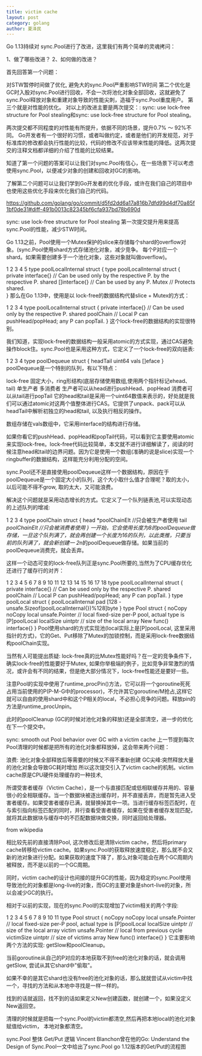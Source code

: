 ```yaml
---
title: victim cache
layout: post
category: golang
author: 夏泽民
---
```

Go 1.13持续对 sync.Pool进行了改进，这里我们有两个简单的灵魂拷问：

1、做了哪些改进？
2、如何做的改进？

首先回答第一个问题：

对STW暂停时间做了优化, 避免大的sync.Pool严重影响STW时间
第二个优化是GC时入股对sync.Pool进行回收，不会一次将池化对象全部回收，这就避免了sync.Pool释放对象和重建对象导致的性能尖刺，造福于sync.Pool重度用户。
第三个就是对性能的优化。
对以上的改进主要是两次提交：: sync: use lock-free structure for Pool stealing和sync: use lock-free structure for Pool stealing。

两次提交都不同程度的对性能有所提升，依据不同的场景，提升0.7% ～ 92%不同。 Go开发者有一个很好的习惯，或者叫做约定，或者是他们的开发规范，对于标准库的修改都会执行性能的比较，代码的修改不应该带来性能的降低。这两次提交的注释文档都详细的介绍了性能的比较结果。

知道了第一个问题的答案可以让我们对sync.Pool有信心，在一些场景下可以考虑使用sync.Pool，以便减少对象的创建和回收对GC的影响。

了解第二个问题可以让我们学到Go开发者的优化手段，或许在我们自己的项目中也使用这些优化手段来优化我们自己的代码。

https://github.com/golang/go/commit/d5fd2dd6a17a816b7dfd99d4df70a85f1bf0de31#diff-491b0013c82345bf6cfa937bd78b690d
<!-- more -->
sync: use lock-free structure for Pool stealing
第一次提交提升用来提高sync.Pool的性能，减少STW时间。

Go 1.13之前，Pool使用一个Mutex保护的slice来存储每个shard的overflow对象。(sync.Pool使用shard方式存储池化对象，减少竞争。 每个P对应一个shard。如果需要创建多于一个池化对象，这些对象就叫做overflow)。

1
2
3
4
5
type poolLocalInternal struct {		 type poolLocalInternal struct {
 	private interface{}   // Can be used only by the respective P.	by the respective P.
 	shared  []interface{} // Can be used by any P.
 	Mutex                 // Protects shared.		
 }
那么在Go 1.13中，使用是以 lock-free的数据结构代替slice + Mutex的方式：

1
2
3
4
type poolLocalInternal struct {
	private interface{} // Can be used only by the respective P.
	shared  poolChain   // Local P can pushHead/popHead; any P can popTail.
}
这个lock-free的数据结构的实现很特别。

我们知道，实现lock-free的数据结构一般采用atomic的方式实现，通过CAS避免操作block住。sync.Pool也是采用这种方式，它定义了一个lock-free的双向链表:

1
2
3
4
type poolDequeue struct {
	headTail uint64
	vals []eface
}
poolDequeue是一个特别的队列，有以下特点：

lock-free
固定大小，ring形结构(底层存储使用数组,使用两个指针标记ehead、tail)
单生产者
多消费者
生产者可以从head进行pushHead、popHead
消费者可以从tail进行popTail
它的head和tail是采用一个uint64数值来表示的，好处就是我们可以通过atomic对这两个值整体进行CAS。它提供了unpack、pack可以从headTail中解析初独立的head和tail, 以及执行相反的操作。

数组存储在vals数组中，它采用interface的结构进行存储。

如果你看它的pushHead、popHead和popTail代码，可以看到它主要使用atomic来实现lock-free。lock-free代码比较简单，本文就不进行详细解读了，阅读的时候注意head和tail的边界问题。因为它是使用一个数组(准确的说是slice)实现一个ringbuffer的数据结构，这样能充分利用分配的空间。

sync.Pool还不是直接使用poolDequeue这样一个数据结构，原因在于poolDequeue是一个固定大小的队列，这个大小取什么值才合理呢？取的太小，以后可能不得不grow, 取的太大，又可能浪费。

解决这个问题就是采用动态增长的方式。它定义了一个队列链表池,可以实现动态的上述队列的增减:

1
2
3
4
type poolChain struct {
	head *poolChainElt //只会被生产者使用
	tail *poolChainElt //只会被消费者使用
}
一开始，它会使用长度为8的poolDequeue做存储，一旦这个队列满了，就会再创建一个长度为16的队列，以此类推，只要当前的队列满了，就会新创建一 2*n的poolDequeue做存储。如果当前的poolDequeue消费完，就会丢弃。

这样一个动态可变的lock-free队列正是sync.Pool所要的,当然为了CPU缓存优化还进行了缓存行的对齐：

1
2
3
4
5
6
7
8
9
10
11
12
13
14
15
16
17
18
type poolLocalInternal struct {
	private interface{} // Can be used only by the respective P.
	shared  poolChain   // Local P can pushHead/popHead; any P can popTail.
}
type poolLocal struct {
	poolLocalInternal
	pad [128 - unsafe.Sizeof(poolLocalInternal{})%128]byte
}
type Pool struct {
	noCopy noCopy
	local     unsafe.Pointer // local fixed-size per-P pool, actual type is [P]poolLocal
	localSize uintptr        // size of the local array
	New func() interface{}
}
Pool使用shard的方式实现池(local实际上是[P]poolLocal, 这里采用指针的方式)，它的Get、Put移除了Mutex的加锁控制，而是采用lock-free数据结构poolChain实现。

当然有人可能提出质疑: lock-free真的比Mutex性能好吗？在一定的竞争条件下，确实lock-free的性能要好于Mutex, 如果你举极端的例子，比如竞争非常激烈的情况，或许会有不同的结果，但是绝大部分情况下，lock-free性能还是要好一些。



注意Pool的实现中使用了runtime_procPin()方法，它可以将一个goroutine死死占用当前使用的P(P-M-G中的processor)，不允许其它goroutine/M抢占,这样它就可以自由的使用shard中和这个P相关的local，不必担心竞争的问题。释放pin的方法是runtime_procUnpin。

此时的poolCleanup (GC的时候对池化对象的释放)还是全部清空，进一步的优化在下一个提交中。

sync: smooth out Pool behavior over GC with a victim cache
上一节提到每次Pool清理的时候都是把所有的池化对象都释放掉，这会带来两个问题：

浪费: 池化对象全部释放后等需要的时候又不得不重新创建
GC尖峰:突然释放大量的池化对象会导致GC耗时增加
所以这次提交引入了victim cache的机制。victim cache原是CPU硬件处理缓存的一种技术,

所谓受害者缓存（Victim Cache），是一个与直接匹配或低相联缓存并用的、容量很小的全相联缓存。当一个数据块被逐出缓存时，并不直接丢弃，而是暂先进入受害者缓存。如果受害者缓存已满，就替换掉其中一项。当进行缓存标签匹配时，在与索引指向标签匹配的同时，并行查看受害者缓存，如果在受害者缓存发现匹配，就将其此数据块与缓存中的不匹配数据块做交换，同时返回给处理器。

from wikipedia

相比较先前的直接清除Pool, 这次修改后是清除victim cache，然后将primary cache转移给victim cache。如果sync.Pool的获取释放速度稳定，那么就不会又新的池对象进行分配。如果获取的速度下降了，那么对象可能会在两个GC周期内被释放，而不是以前的一个GC周期。

同时，victim cache的设计也间接的提升GC的性能，因为稳定的sync.Pool使用导致池化的对象都是long-live的对象，而GC的主要对象是short-live的对象，所以会减少GC的执行。

相对于以前的实现，现在的sync.Pool的实现增加了victim相关的两个字段:

1
2
3
4
5
6
7
8
9
10
11
type Pool struct {
	noCopy noCopy
	local     unsafe.Pointer // local fixed-size per-P pool, actual type is [P]poolLocal
	localSize uintptr        // size of the local array
	victim     unsafe.Pointer // local from previous cycle
	victimSize uintptr        // size of victims array
	New func() interface{}
}
它主要影响两个方法的实现: getSlow和poolCleanup。



当前goroutine从自己的P对应的本地获取不到free的池化对象的话，就会调用getSlow, 尝试从其它shard中"偷取"。

如果不幸的是其它shard也没有free的池化对象的话，那么就就尝试从victim中找一个，寻找的方法和从本地中寻找是一样一样的。

找到的话就返回，找不到的话如果定义New创建函数，就创建一个，如果没定义New返回空。



清理的时候就是把每一个sync.Pool的victim都清空,然后再把本地local的池化对象赋值给victim， 本地对象都清空。

sync.Pool 整体 Get/Put 逻辑
Vincent Blanchon曾在他的Go: Understand the Design of Sync.Pool一文中给出了sync.Pool go 1.12版本的Get/Put的流程图
